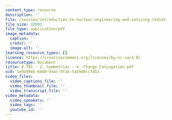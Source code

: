 ```yaml
---
content_type: resource
description: ''
file: /courses/introduction-to-nuclear-engineering-and-ionizing-radiation/8701-2-symmetries-4-charge-conjugation.pdf
file_size: 32093
file_type: application/pdf
image_metadata:
  caption: ''
  credit: ''
  image-alt: ''
learning_resource_types: []
license: https://creativecommons.org/licenses/by-nc-sa/4.0/
resourcetype: Document
title: 8.701 - 2. Symmetries - 4. Charge Conjugation.pdf
uid: 1e9a99eb-64d0-44ac-9fab-5429d0cc7d51
video_files:
  video_captions_file: ''
  video_thumbnail_file: ''
  video_transcript_file: ''
video_metadata:
  video_speakers: ''
  video_tags: ''
  youtube_id: ''
---
```

